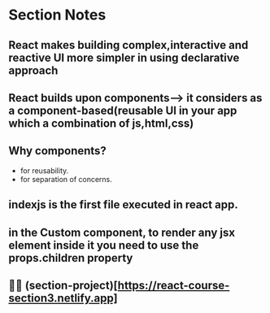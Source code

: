 # Section Notes

## React makes building complex,interactive and reactive UI more simpler in using declarative approach

## React builds upon components--> it considers as a component-based(reusable UI in your app which a combination of js,html,css)

## Why components?

- for reusability.
- for separation of concerns.

## indexjs is the first file executed in react app.

## in the Custom component, to render any jsx element inside it you need to use the props.children property

## 🐳🐳 (section-project)[https://react-course-section3.netlify.app]
